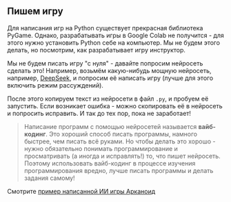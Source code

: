## Пишем игру

Для написания игр на Python существует прекрасная библиотека PyGame. Однако, разрабатывать игры в Google Colab не получится - для этого нужно установить Python себе на компьютер. Мы не будем этого делать, но посмотрим, как разрабатывает игру инструктор.

Мы не будем писать игру "с нуля" - давайте попросим нейросеть сделать это! Например, возьмём какую-нибудь мощную нейросеть, например, [DeepSeek](https://chat.deepseek.com), и попросим её написать игру (лучше для этого включить режим рассуждений).

После этого копируем текст из нейросети в файл `.py`, и пробуем её запустить. Если возникает ошибка - можно скопировать её в нейросеть и попросить исправить. И так до тех пор, пока не заработает!

> Написание программ с помощью нейросетей называется **вайб-кодинг**. Это хороший способ писать программы, намного быстрее, чем писать всё руками. Но чтобы делать это хорошо - нужно обязательно понимать программирование и просматривать (а иногда и исправлять!) то, что пишет нейросеть. Поэтому использовать вайб-кодинг в процессе изучения программирования вредно, лучше писать программы и делать задания самому!

Смотрите [пример написанной ИИ игры Арканоид](arkanoid.py)